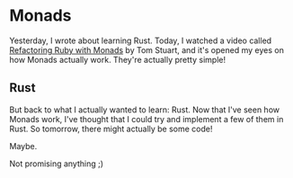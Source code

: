 # Monads

Yesterday, I wrote about learning Rust. Today, I watched a video called
[Refactoring Ruby with Monads](http://www.youtube.com/watch?v=uTR__8RvgvM) by Tom Stuart, and it's opened my eyes on
how Monads actually work. They're actually pretty simple!

## Rust

But back to what I actually wanted to learn: Rust. Now that I've seen how Monads work, I've thought that
I could try and implement a few of them in Rust. So tomorrow, there might actually be some code!

Maybe.



Not promising anything ;)

